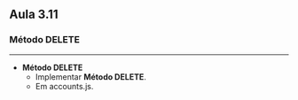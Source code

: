 ## Aula 3.11
### Método DELETE
---
- **Método DELETE**
	- Implementar **Método DELETE**.
	- Em accounts.js.